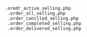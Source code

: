 	.oredr_active_selling.php
	 .order_all_selling.php
	 .order_canclled_selling.php
	 .order_completed_selling.php
	 .order_delivered_selling.php